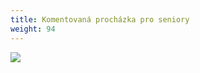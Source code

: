 ```yaml
---
title: Komentovaná procházka pro seniory
weight: 94
---
```

![](/images/uploads/komentovana_prochazka_hradiste_zavist.jpg)
